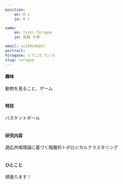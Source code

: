 ```yaml
---
position:
    en: M 1
    ja: M 1

name:
    en: Taiki Torigoe
    ja: 鳥越 大貴

email: sc24914b@st.
portrait: 
hiragana: とりごえ たいき
slug: torigoe
---
```


#### 趣味
動物を見ること、ゲーム
<br><br>

#### 特技
バスケットボール
<br><br>

#### 研究内容
適応共鳴理論に基づく階層的トポロジカルクラスタリング
<br><br>

#### ひとこと
頑張ります！
<br><br>
